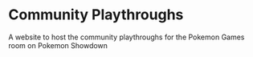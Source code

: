 # Community Playthroughs
A website to host the community playthroughs for the Pokemon Games room on Pokemon Showdown
